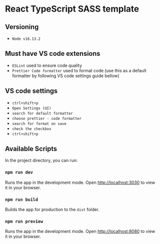 # React TypeScript SASS template

## Versioning

- `Node v16.13.2`

## Must have VS code extensions

- `ESLint` used to ensure code quality
- `Prettier Code formatter` used to format code (use this as a default formatter by following VS code settings guide bellow)

## VS code settings

- `ctrl+shift+p`
- `Open Settings (UI)`
- `search for default formatter`
- `choose prettier - code formatter`
- `search for format on save`
- `check the checkbox`
- `ctrl+shift+p`

## Available Scripts

In the project directory, you can run:

### `npm run dev`

Runs the app in the development mode.
Open [http://localhost:3030](http://localhost:3030) to view it in your browser.

### `npm run build`

Builds the app for production to the `dist` folder.

### `npm run preview`

Runs the app in the development mode.
Open [http://localhost:8080](http://localhost:8080) to view it in your browser.
